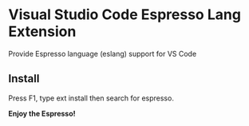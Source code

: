 # Visual Studio Code Espresso Lang Extension
Provide Espresso language (eslang) support for VS Code

## Install
Press F1, type ext install then search for espresso.

**Enjoy the Espresso!**
